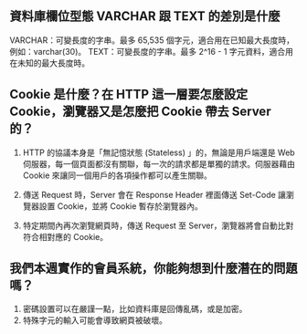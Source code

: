 ## 資料庫欄位型態 VARCHAR 跟 TEXT 的差別是什麼
VARCHAR：可變長度的字串。最多 65,535 個字元，適合用在已知最大長度時，例如：varchar(30)。
TEXT：可變長度的字串。最多 2^16 - 1 字元資料，適合用在未知的最大長度時。

## Cookie 是什麼？在 HTTP 這一層要怎麼設定 Cookie，瀏覽器又是怎麼把 Cookie 帶去 Server 的？
1. HTTP 的協議本身是「無記憶狀態 (Stateless) 」的，無論是用戶端還是 Web 伺服器，每一個頁面都沒有關聯，每一次的請求都是單獨的請求。伺服器藉由 Cookie 來讓同一個用戶的各項操作都可以產生關聯。

2. 傳送 Request 時，Server 會在 Response Header 裡面傳送 Set-Code 讓瀏覽器設置 Cookie，並將 Cookie 暫存於瀏覽器內。

3. 特定期間內再次瀏覽網頁時，傳送 Request 至 Server，瀏覽器將會自動比對符合相對應的 Cookie。

## 我們本週實作的會員系統，你能夠想到什麼潛在的問題嗎？
1. 密碼設置可以在嚴謹一點，比如資料庫是回傳亂碼，或是加密。
2. 特殊字元的輸入可能會導致網頁被破壞。

